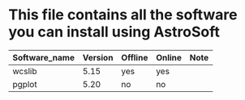 # This file contains all the software you can install using AstroSoft

Software_name | Version | Offline | Online | Note
------------- | ------- | ------- | ------ | ----
wcslib        | 5.15    | yes     | yes    |      |
pgplot        | 5.20    | no      | no     |      |
